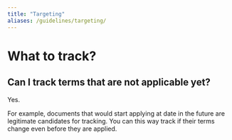 ```yaml
---
title: "Targeting"
aliases: /guidelines/targeting/
---
```


# What to track?

## Can I track terms that are not applicable yet?

Yes.

For example, documents that would start applying at date in the future are legitimate candidates for tracking. You can this way track if their terms change even before they are applied.
